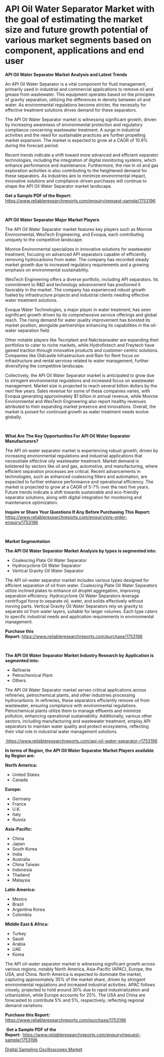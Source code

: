 <p><h1>API Oil Water Separator Market with the goal of estimating the market size and future growth potential of various market segments based on component, applications and end user</h1></p><p><strong>API Oil Water Separator Market Analysis and Latest Trends</strong></p>
<p><p>An API Oil Water Separator is a vital component for fluid management, primarily used in industrial and commercial applications to remove oil and grease from wastewater. This equipment operates based on the principles of gravity separation, utilizing the differences in density between oil and water. As environmental regulations become stricter, the necessity for effective treatment solutions drives demand for these separators.</p><p>The API Oil Water Separator market is witnessing significant growth, driven by increasing awareness of environmental protection and regulatory compliance concerning wastewater treatment. A surge in industrial activities and the need for sustainable practices are further propelling market expansion. The market is expected to grow at a CAGR of 10.9% during the forecast period. </p><p>Recent trends indicate a shift toward more advanced and efficient separator technologies, including the integration of digital monitoring systems, which enhance performance and maintenance. Furthermore, the rise in oil and gas exploration activities is also contributing to the heightened demand for these separators. As industries aim to minimize environmental impact, innovative solutions and compliance-driven purchases will continue to shape the API Oil Water Separator market landscape.</p></p>
<p><strong>Get a Sample PDF of the Report:&nbsp;</strong> <a href="https://www.reliableresearchreports.com/enquiry/request-sample/1753196?utm_campaign=2102&utm_medium=2&utm_source=Github&utm_content=ia&utm_term=18022025&utm_id=api-oil-water-separator">https://www.reliableresearchreports.com/enquiry/request-sample/1753196</a></p>
<p>&nbsp;</p>
<p><strong>API Oil Water Separator Major Market Players</strong></p>
<p><p>The API Oil Water Separator market features key players such as Monroe Environmental, WesTech Engineering, and Evoqua, each contributing uniquely to the competitive landscape. </p><p>Monroe Environmental specializes in innovative solutions for wastewater treatment, focusing on advanced API separators capable of efficiently removing hydrocarbons from water. The company has recorded steady market growth due to increased regulatory requirements and a growing emphasis on environmental sustainability. </p><p>WesTech Engineering offers a diverse portfolio, including API separators. Its commitment to R&D and technology advancement has positioned it favorably in the market. The company has experienced robust growth fueled by infrastructure projects and industrial clients needing effective water treatment solutions.</p><p>Evoqua Water Technologies, a major player in water treatment, has seen significant growth driven by its comprehensive service offerings and global reach. The rising demand for water quality improvement has boosted its market position, alongside partnerships enhancing its capabilities in the oil-water separation field.</p><p>Other notable players like Tecniplant and Nakcleanwater are expanding their portfolios to cater to niche markets, while Hydroflotech and Freytech have gained traction through innovative products and customer-centric solutions. Companies like Oldcastle Infrastructure and Rain for Rent focus on infrastructure and rental services related to water management, further diversifying the competitive landscape.</p><p>Collectively, the API Oil Water Separator market is anticipated to grow due to stringent environmental regulations and increased focus on wastewater management. Market size is projected to reach several billion dollars by the next few years. Sales revenue for some of these companies varies, with Evoqua generating approximately $1 billion in annual revenue, while Monroe Environmental and WesTech Engineering also report healthy revenues attributed to their expanding market presence and innovations. Overall, the market is poised for continued growth as water treatment needs evolve globally.</p></p>
<p>&nbsp;</p>
<p><strong>What Are The Key Opportunities For API Oil Water Separator Manufacturers?</strong></p>
<p><p>The API oil-water separator market is experiencing robust growth, driven by increasing environmental regulations and industrial applications that necessitate effective oily wastewater treatment. Market demand is bolstered by sectors like oil and gas, automotive, and manufacturing, where efficient separation processes are critical. Recent advancements in technologies, such as enhanced coalescing filters and automation, are expected to further enhance performance and operational efficiency. The market is projected to grow at a CAGR of 5-7% over the next five years. Future trends indicate a shift towards sustainable and eco-friendly separator solutions, along with digital integration for monitoring and maintenance optimization.</p></p>
<p><strong>Inquire or Share Your Questions If Any Before Purchasing This Report:</strong> <a href="https://www.reliableresearchreports.com/enquiry/pre-order-enquiry/1753196?utm_campaign=2102&utm_medium=2&utm_source=Github&utm_content=ia&utm_term=18022025&utm_id=api-oil-water-separator">https://www.reliableresearchreports.com/enquiry/pre-order-enquiry/1753196</a></p>
<p>&nbsp;</p>
<p><strong>Market Segmentation</strong></p>
<p><strong>The API Oil Water Separator Market Analysis by types is segmented into:</strong></p>
<p><ul><li>Coalescing Plate Oil Water Separator</li><li>Hydrocyclone Oil Water Separator</li><li>Vertical Gravity Oil Water Separator</li></ul></p>
<p><p>The API oil-water separator market includes various types designed for efficient separation of oil from water. Coalescing Plate Oil Water Separators utilize inclined plates to enhance oil droplet aggregation, improving separation efficiency. Hydrocyclone Oil Water Separators leverage centrifugal force to separate oil, water, and solids effectively without moving parts. Vertical Gravity Oil Water Separators rely on gravity to separate oil from water layers, suitable for larger volumes. Each type caters to specific industrial needs and application requirements in environmental management.</p></p>
<p><strong>Purchase this Report:&nbsp;</strong><a href="https://www.reliableresearchreports.com/purchase/1753196?utm_campaign=2102&utm_medium=2&utm_source=Github&utm_content=ia&utm_term=18022025&utm_id=api-oil-water-separator">https://www.reliableresearchreports.com/purchase/1753196</a></p>
<p>&nbsp;</p>
<p><strong>The API Oil Water Separator Market Industry Research by Application is segmented into:</strong></p>
<p><ul><li>Refinerie</li><li>Petrochemical Plant</li><li>Others</li></ul></p>
<p><p>The API Oil Water Separator market serves critical applications across refineries, petrochemical plants, and other industries processing hydrocarbons. In refineries, these separators efficiently remove oil from wastewater, ensuring compliance with environmental regulations. Petrochemical plants utilize them to manage effluents and minimize pollution, enhancing operational sustainability. Additionally, various other sectors, including manufacturing and wastewater treatment, employ API separators to maintain water quality and protect ecosystems, reflecting their vital role in industrial water management solutions.</p></p>
<p><a href="https://www.reliableresearchreports.com/api-oil-water-separator-r1753196?utm_campaign=2102&utm_medium=2&utm_source=Github&utm_content=ia&utm_term=18022025&utm_id=api-oil-water-separator">&nbsp;https://www.reliableresearchreports.com/api-oil-water-separator-r1753196</a></p>
<p><strong>In terms of Region, the API Oil Water Separator Market Players available by Region are:</strong></p>
<p>
    <p> <strong> North America: </strong>
        <ul>
            <li>United States</li>
            <li>Canada</li>
        </ul>
        </p> 
    <p> <strong> Europe: </strong>
        <ul>
            <li>Germany</li>
            <li>France</li>
            <li>U.K.</li>
            <li>Italy</li>
            <li>Russia</li>
        </ul>
        </p> 
    <p> <strong> Asia-Pacific: </strong>
        <ul>
            <li>China</li>
            <li>Japan</li>
            <li>South Korea</li>
            <li>India</li>
            <li>Australia</li>
            <li>China Taiwan</li>
            <li>Indonesia</li>
            <li>Thailand</li>
            <li>Malaysia</li>
        </ul>
        </p> 
    <p> <strong> Latin America: </strong>
        <ul>
            <li>Mexico</li>
            <li>Brazil</li>
            <li>Argentina Korea</li>
            <li>Colombia</li>
        </ul>
        </p> 
    <p> <strong> Middle East & Africa: </strong>
        <ul>
            <li>Turkey</li>
            <li>Saudi</li>
            <li>Arabia</li>
            <li>UAE</li>
            <li>Korea</li>
        </ul>
    </p>
    </p>
<p><p>The API oil-water separator market is witnessing significant growth across various regions, notably North America, Asia-Pacific (APAC), Europe, the USA, and China. North America is expected to dominate the market, capturing approximately 35% of the market share, driven by stringent environmental regulations and increased industrial activities. APAC follows closely, projected to hold around 30% due to rapid industrialization and urbanization, while Europe accounts for 25%. The USA and China are forecasted to contribute 5% and 5%, respectively, reflecting regional demand variations.</p></p>
<p><strong>Purchase this Report: </strong><a href="https://www.reliableresearchreports.com/purchase/1753196?utm_campaign=2102&utm_medium=2&utm_source=Github&utm_content=ia&utm_term=18022025&utm_id=api-oil-water-separator">https://www.reliableresearchreports.com/purchase/1753196</a></p>
<p>&nbsp;<strong>Get a Sample PDF of the Report:&nbsp;&nbsp;</strong><a href="https://www.reliableresearchreports.com/enquiry/request-sample/1753196?utm_campaign=2102&utm_medium=2&utm_source=Github&utm_content=ia&utm_term=18022025&utm_id=api-oil-water-separator">https://www.reliableresearchreports.com/enquiry/request-sample/1753196</a></p>
<p><strong></strong></p>
<p><p><a href="https://github.com/ygfu6u/Market-Research-Report-List-1/blob/main/digital-sampling-oscilloscopes-market.md?utm_campaign=2102&utm_medium=2&utm_source=Github&utm_content=ia&utm_term=18022025&utm_id=api-oil-water-separator">Digital Sampling Oscilloscopes Market</a></p></p>